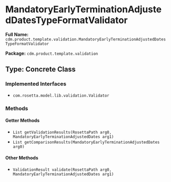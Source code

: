 # MandatoryEarlyTerminationAdjustedDatesTypeFormatValidator

**Full Name:** `cdm.product.template.validation.MandatoryEarlyTerminationAdjustedDatesTypeFormatValidator`

**Package:** `cdm.product.template.validation`

## Type: Concrete Class

### Implemented Interfaces

- `com.rosetta.model.lib.validation.Validator`

### Methods

#### Getter Methods

- `List getValidationResults(RosettaPath arg0, MandatoryEarlyTerminationAdjustedDates arg1)`
- `List getComparisonResults(MandatoryEarlyTerminationAdjustedDates arg0)`

#### Other Methods

- `ValidationResult validate(RosettaPath arg0, MandatoryEarlyTerminationAdjustedDates arg1)`

